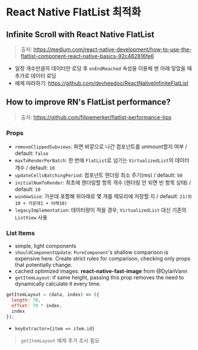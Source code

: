 # React Native FlatList 최적화

## Infinite Scroll with React Native FlatList

> 출처: https://medium.com/react-native-development/how-to-use-the-flatlist-component-react-native-basics-92c482816fe6

- 일정 개수만큼의 데이터만 로딩 후 `onEndReached` 속성을 이용해 맨 아래 닿았을 때 추가로 데이터 로딩
- 예제 따라하기: https://github.com/devheedoo/ReactNativeInfiniteFlatList

## How to improve RN's FlatList performance?

> 출처: https://github.com/filipemerker/flatlist-performance-tips

### Props

- `removeClippedSubviews`: 화면 바깥으로 나간 컴포넌트를 unmount할지 여부 / default: `false`
- `maxToRenderPerBatch`: 한 번에 `FlatList`로 넘기는 `VirtualizedList`의 데이터 개수 / default: `10`
- `updateCellsBatchingPeriod`: 컴포넌트 렌더링 최소 주기(ms) / default: `50`
- `initialNumToRender`: 최초에 렌더링할 항목 개수 (렌더링 안 되면 빈 항목 상태) / default: `10`
- `windowSize`: 가운데 포함해 위아래로 몇 개를 메모리에 저장할 지 / default: `21(위10 + 가운데1 + 아래10)`
- `legacyImplementation`: 데이터량이 적을 경우, `VirtualizedList` 대신 기존의 `ListView` 사용

### List Items

- simple, light components
- `shouldComponentUpdate`: `PureComponent`'s shallow comparison is expensive here. Create strict rules for comparison, checking only props that potentially change.
- cached optimized images: **react-native-fast-image** from @DylanVann
- `getItemLayout`: if same height, passing this prop removes the need to dynamically calculate it every time.

```javascript
getItemLayout = (data, index) => ({
  length: 70,
  offset: 70 * index,
  index
});
```

- `keyExtractor={item => item.id}`

> `getItemLayout` 예제 추가 조사 필요

